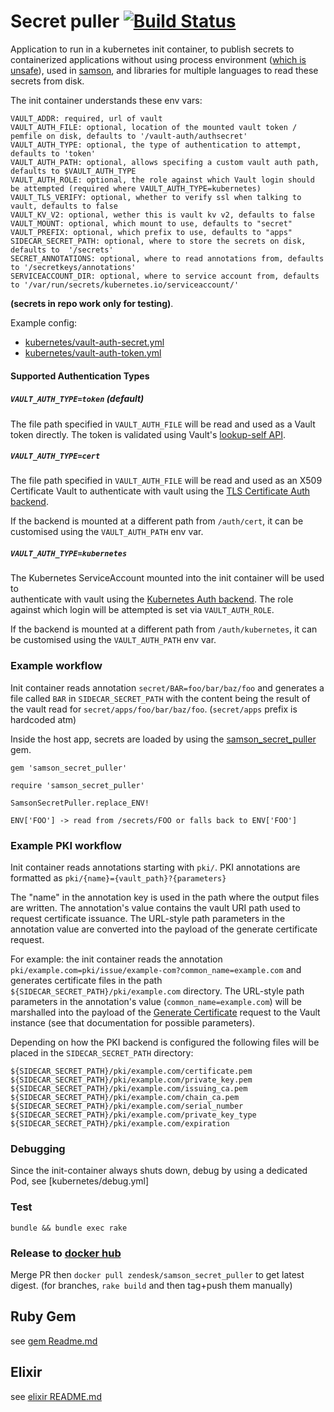 # Secret puller [![Build Status](https://travis-ci.org/zendesk/samson_secret_puller.svg?branch=master)](https://travis-ci.org/zendesk/samson_secret_puller)

Application to run in a kubernetes init container,
to publish secrets to containerized applications without using process environment
([which is unsafe](https://diogomonica.com/2017/03/27/why-you-shouldnt-use-env-variables-for-secret-data/)),
used in [samson](https://github.com/zendesk/samson),
and libraries for multiple languages to read these secrets from disk.

The init container understands these env vars:

```
VAULT_ADDR: required, url of vault
VAULT_AUTH_FILE: optional, location of the mounted vault token / pemfile on disk, defaults to '/vault-auth/authsecret'
VAULT_AUTH_TYPE: optional, the type of authentication to attempt, defaults to 'token'
VAULT_AUTH_PATH: optional, allows specifing a custom vault auth path, defaults to $VAULT_AUTH_TYPE
VAULT_AUTH_ROLE: optional, the role against which Vault login should be attempted (required where VAULT_AUTH_TYPE=kubernetes)
VAULT_TLS_VERIFY: optional, whether to verify ssl when talking to vault, defaults to false
VAULT_KV_V2: optional, wether this is vault kv v2, defaults to false
VAULT_MOUNT: optional, which mount to use, defaults to "secret"
VAULT_PREFIX: optional, which prefix to use, defaults to "apps"
SIDECAR_SECRET_PATH: optional, where to store the secrets on disk, defaults to  '/secrets'
SECRET_ANNOTATIONS: optional, where to read annotations from, defaults to '/secretkeys/annotations'
SERVICEACCOUNT_DIR: optional, where to service account from, defaults to '/var/run/secrets/kubernetes.io/serviceaccount/'
```

**(secrets in repo work only for testing)**.

Example config:
 - [kubernetes/vault-auth-secret.yml](kubernetes/vault-auth-secret.yml)
 - [kubernetes/vault-auth-token.yml](kubernetes/vault-auth-token.yml)
 
#### Supported Authentication Types
##### `VAULT_AUTH_TYPE=token` (default)

The file path specified in `VAULT_AUTH_FILE` will be read and used as a Vault token directly.
The token is validated using Vault's [lookup-self API](https://www.vaultproject.io/api/auth/token/index.html#lookup-a-token-self-). 

##### `VAULT_AUTH_TYPE=cert`

The file path specified in `VAULT_AUTH_FILE` will be read and used as an X509 Certificate Vault
to authenticate with vault using the [TLS Certificate Auth backend](https://www.vaultproject.io/api/auth/cert/index.html).

If the backend is mounted at a different path from `/auth/cert`, it can be customised using the `VAULT_AUTH_PATH` env var.


##### `VAULT_AUTH_TYPE=kubernetes`

The Kubernetes ServiceAccount mounted into the init container will be used to  
authenticate with vault using the [Kubernetes Auth backend](https://www.vaultproject.io/api/auth/kubernetes/index.html).
The role against which login will be attempted is set via `VAULT_AUTH_ROLE`.

If the backend is mounted at a different path from `/auth/kubernetes`, it can be customised using the `VAULT_AUTH_PATH` env var.

### Example workflow

Init container reads annotation `secret/BAR=foo/bar/baz/foo` and generates a file called `BAR` in `SIDECAR_SECRET_PATH`
with the content being the result of the vault read for `secret/apps/foo/bar/baz/foo`.
(`secret/apps` prefix is hardcoded atm)

Inside the host app, secrets are loaded by using the [samson_secret_puller](https://rubygems.org/gems/samson_secret_puller) gem.

```
gem 'samson_secret_puller'

require 'samson_secret_puller'

SamsonSecretPuller.replace_ENV!

ENV['FOO'] -> read from /secrets/FOO or falls back to ENV['FOO']
```

### Example PKI workflow

Init container reads annotations starting with `pki/`. PKI annotations are formatted as `pki/{name}={vault_path}?{parameters}`

The "name" in the annotation key is used in the path where the output files are written. The annotation's value
contains the vault URI path used to request certificate issuance. The URL-style path parameters in the annotation value
are converted into the payload of the generate certificate request.

For example: the init container reads the annotation `pki/example.com=pki/issue/example-com?common_name=example.com`
and generates certificate files in the path `${SIDECAR_SECRET_PATH}/pki/example.com` directory. The URL-style path parameters
in the annotation's value (`common_name=example.com`) will be marshalled into the payload of the
[Generate Certificate](https://www.vaultproject.io/api/secret/pki/index.html#generate-certificate) request to the
Vault instance (see that documentation for possible parameters).

Depending on how the PKI backend is configured the following files will be placed in the `SIDECAR_SECRET_PATH`
directory:

```
${SIDECAR_SECRET_PATH}/pki/example.com/certificate.pem
${SIDECAR_SECRET_PATH}/pki/example.com/private_key.pem
${SIDECAR_SECRET_PATH}/pki/example.com/issuing_ca.pem
${SIDECAR_SECRET_PATH}/pki/example.com/chain_ca.pem
${SIDECAR_SECRET_PATH}/pki/example.com/serial_number
${SIDECAR_SECRET_PATH}/pki/example.com/private_key_type
${SIDECAR_SECRET_PATH}/pki/example.com/expiration
```

### Debugging

Since the init-container always shuts down, debug by using a dedicated Pod, see [kubernetes/debug.yml]

### Test

`bundle && bundle exec rake`

### Release to [docker hub](https://hub.docker.com/r/zendesk/samson_secret_puller/)

Merge PR then `docker pull zendesk/samson_secret_puller` to get latest digest.
(for branches, `rake build` and then tag+push them manually)

## Ruby Gem

see [gem Readme.md](gem/Readme.md)

## Elixir

see [elixir README.md](elixir/README.md)
